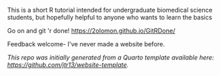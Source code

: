 This is a short R tutorial intended for undergraduate biomedical science students, but hopefully helpful to anyone who wants to learn the basics

Go on and git 'r done! https://2olomon.github.io/GitRDone/

Feedback welcome- I've never made a website before.

*This repo was initially generated from a Quarto template available here: https://github.com/jtr13/website-template.*

